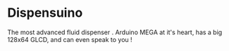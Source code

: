 # Dispensuino
 The most advanced fluid dispenser . Arduino MEGA at it's heart, has a big 128x64 GLCD, and can even speak to you ! 

